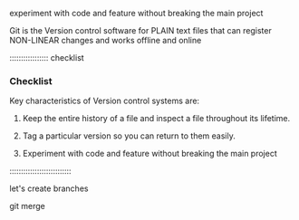 
experiment with code and feature without breaking the main project

Git is the
Version control software for
PLAIN text files that can register
NON-LINEAR changes
and works
offline and online

::::::::::::::::: checklist

### Checklist

Key characteristics of Version control systems are:

1. Keep the entire history of a file and inspect a file throughout its lifetime.

2. Tag a particular version so you can return to them easily.

3. Experiment with code and feature without breaking the main project

:::::::::::::::::::::::::::

let's create branches

git merge


